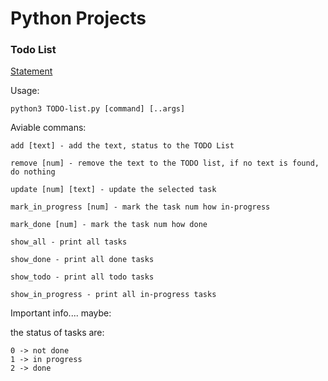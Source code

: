 # Python Projects

### Todo List
[Statement](https://roadmap.sh/projects/task-tracker)

Usage: 
    
    python3 TODO-list.py [command] [..args]      


Aviable commans:
    
    add [text] - add the text, status to the TODO List
    
    remove [num] - remove the text to the TODO list, if no text is found, do nothing
    
    update [num] [text] - update the selected task
    
    mark_in_progress [num] - mark the task num how in-progress
    
    mark_done [num] - mark the task num how done
    
    show_all - print all tasks
    
    show_done - print all done tasks
    
    show_todo - print all todo tasks
    
    show_in_progress - print all in-progress tasks

Important info.... maybe:
  
  the status of tasks are: 
    
    0 -> not done
    1 -> in progress
    2 -> done